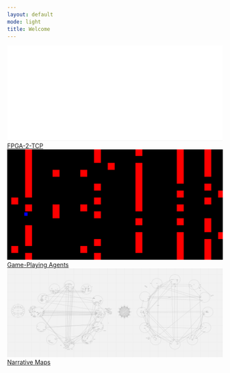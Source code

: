 ```yaml
---
layout: default
mode: light
title: Welcome
---
```

<div class="home-page-container">
    <a href="/Projects/FPGA-2-TCP.html">
    <img class="home-page-image" src="/Assets/images/blank.png">
    <div class="overlay-text">
        FPGA-2-TCP
    </div>
    </a>
</div>
<div class="home-page-container dark">
    <a href="/Projects/Game-Playing Agents.html">
    <img class="home-page-image" src="/Assets/images/gpa_portal.png">
    <div class="overlay-text">
        Game-Playing Agents
    </div>
    </a>
</div>
<div class="home-page-container">
    <a href="/Projects/Narrative Map.html">
    <img class="home-page-image" src="/Assets/images/narrative_overview.png">
    <div class="overlay-text">
        Narrative Maps
    </div>
    </a>
</div>